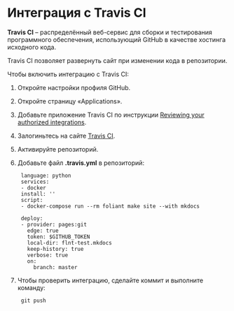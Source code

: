 # Интеграция с Travis CI

**Travis CI** – распределённый веб-сервис для сборки и тестирования программного обеспечения, использующий GitHub в качестве хостинга исходного кода.

Travis CI позволяет развернуть сайт при изменении кода в репозитории.

Чтобы включить интеграцию с Travis CI:

1. Откройте настройки профиля GitHub.
2. Откройте страницу «Applications».
3. Добавьте приложение Travis CI по инструкции [Reviewing your authorized integrations](https://docs.github.com/en/github/authenticating-to-github/reviewing-your-authorized-integrations).
4. Залогиньтесь на сайте [Travis CI](https://travis-ci.сom/).
5. Активируйте репозиторий.
6. Добавьте файл  **.travis.yml** в репозиторий:
  
        language: python
        services:
        - docker
        install: ''
        script:
        - docker-compose run --rm foliant make site --with mkdocs
        
        deploy:
        - provider: pages:git
          edge: true
          token: $GITHUB_TOKEN
          local-dir: flnt-test.mkdocs
          keep-history: true
          verbose: true
          on:
            branch: master

7. Чтобы проверить интеграцию, сделайте коммит и выполните команду:

        git push
